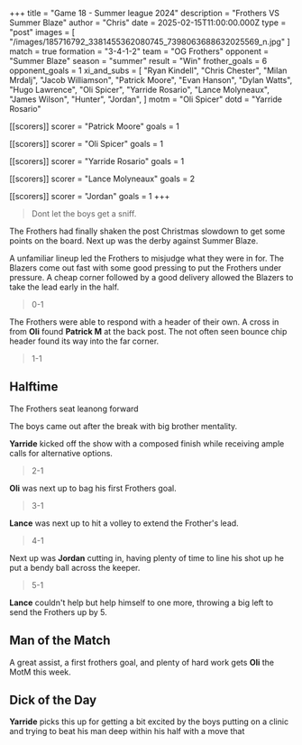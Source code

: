 +++
title = "Game 18 - Summer league 2024"
description = "Frothers VS Summer Blaze"
author = "Chris"
date = 2025-02-15T11:00:00.000Z
type = "post"
images = [
  "/images/185716792_3381455362080745_7398063688632025569_n.jpg"
]
match = true
formation = "3-4-1-2"
team = "OG Frothers"
opponent = "Summer Blaze"
season = "summer"
result = "Win"
frother_goals = 6
opponent_goals = 1
xi_and_subs = [
  "Ryan Kindell",
  "Chris Chester",
  "Milan Mrdalj",
  "Jacob Williamson",
  "Patrick Moore",
  "Evan Hanson",
  "Dylan Watts",
  "Hugo Lawrence",
  "Oli Spicer",
  "Yarride Rosario",
  "Lance Molyneaux",
  "James Wilson",
  "Hunter",
  "Jordan",
]
motm = "Oli Spicer"
dotd = "Yarride Rosario"

[[scorers]]
scorer = "Patrick Moore"
goals = 1

[[scorers]]
scorer = "Oli Spicer"
goals = 1

[[scorers]]
scorer = "Yarride Rosario"
goals = 1

[[scorers]]
scorer = "Lance Molyneaux"
goals = 2

[[scorers]]
scorer = "Jordan"
goals = 1
+++

> Dont let the boys get a sniff.

The Frothers had finally shaken the post Christmas slowdown to get some points on the board. Next up was the derby against Summer Blaze.

A unfamiliar lineup led the Frothers to misjudge what they were in for. The Blazers come out fast with some good pressing to put the Frothers under pressure. A cheap corner followed by a good delivery allowed the Blazers to take the lead early in the half.

> 0-1

The Frothers were able to respond with a header of their own. A cross in from **Oli** found **Patrick M** at the back post. The not often seen bounce chip header found its way into the far corner.

> 1-1

## Halftime

The Frothers seat leanong forward

The boys came out after the break with big brother mentality.

**Yarride** kicked off the show with a composed finish while receiving ample calls for alternative options.

> 2-1

**Oli** was next up to bag his first Frothers goal.

> 3-1

**Lance** was next up to hit a volley to extend the Frother's lead.

> 4-1

Next up was **Jordan** cutting in, having plenty of time to line his shot up he put a bendy ball across the keeper.

> 5-1

**Lance** couldn't help but help himself to one more, throwing a big left to send the Frothers up by 5.

## Man of the Match

A great assist, a first frothers goal, and plenty of hard work gets **Oli** the MotM this week.

## Dick of the Day

**Yarride** picks this up for getting a bit excited by the boys putting on a clinic and trying to beat his man deep within his half with a move that
